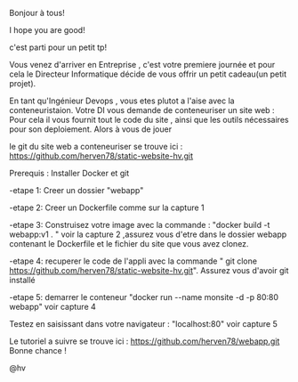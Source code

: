  Bonjour à tous!

I hope you are good!

c'est parti pour un petit tp!

Vous venez d'arriver en Entreprise , c'est votre premiere journée et pour cela le Directeur Informatique 
décide de vous offrir un petit cadeau(un petit projet).

En tant qu'Ingénieur Devops , vous etes plutot a l'aise avec la conteneuristaion.
Votre DI vous demande de conteneuriser un site web : Pour cela il vous fournit tout le code du site , ainsi que les outils nécessaires pour son deploiement. 
Alors à vous de jouer

le git du site web a conteneuriser se trouve ici  : https://github.com/herven78/static-website-hv.git

Prerequis : Installer Docker et git

-etape 1: Creer un dossier "webapp"

-etape 2: Creer un Dockerfile comme sur la capture 1

-etape 3: Construisez votre image avec la commande : "docker build -t webapp:v1 . " voir la capture 2 ,assurez vous d'etre dans le dossier 
webapp contenant le Dockerfile et le fichier du site que vous avez clonez.

-etape 4: recuperer le code de l'appli avec la commande " git clone https://github.com/herven78/static-website-hv.git". Assurez vous d'avoir git installé

-etape 5: demarrer le conteneur "docker run --name monsite -d -p 80:80 webapp" voir capture 4

Testez en saisissant dans votre navigateur :  "localhost:80" voir capture 5

Le tutoriel a suivre se trouve ici : https://github.com/herven78/webapp.git
Bonne chance !
 


@hv
